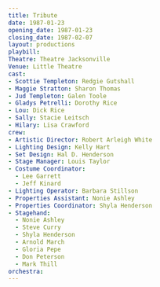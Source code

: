 ```yaml
---
title: Tribute
date: 1987-01-23
opening_date: 1987-01-23
closing_date: 1987-02-07
layout: productions
playbill:
Theatre: Theatre Jacksonville
Venue: Little Theatre
cast:
- Scottie Templeton: Redgie Gutshall
- Maggie Stratton: Sharon Thomas
- Jud Templeton: Galen Toole
- Gladys Petrelli: Dorothy Rice
- Lou: Dick Rice
- Sally: Stacie Leitsch
- Hilary: Lisa Crawford
crew:
- Artistic Director: Robert Arleigh White
- Lighting Design: Kelly Hart
- Set Design: Hal D. Henderson
- Stage Manager: Louis Taylor
- Costume Coordinator:
  - Lee Garrett
  - Jeff Kinard
- Lighting Operator: Barbara Stillson
- Properties Assistant: Nonie Ashley
- Properties Coordinator: Shyla Henderson
- Stagehand:
  - Nonie Ashley
  - Steve Curry
  - Shyla Henderson
  - Arnold March
  - Gloria Pepe
  - Don Peterson
  - Mark Thill
orchestra:
---
```


